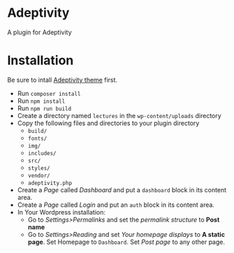 
# Adeptivity

A plugin for Adeptivity

# Installation

Be sure to intall [Adeptivity theme](https://github.com/meykiacs/adeptivity) first.

- Run `composer install`
- Run `npm install`
- Run `npm run build`
- Create a directory named `lectures` in the `wp-content/uploads` directory
- Copy the following files and directories to your plugin directory
  - `build/`
  - `fonts/`
  - `img/`
  - `includes/`
  - `src/`
  - `styles/`
  - `vendor/`
  - `adeptivity.php`
- Create a *Page* called *Dashboard* and put a `dashboard` block in its content area.
- Create a *Page* called *Login* and put an `auth` block in its content area.
- In Your Wordpress installation:
  - Go to *Settings>Permalinks* and set the *permalink structure* to **Post name**
  - Go to *Settings>Reading* and set *Your homepage displays* to **A static page**. Set Homepage to `Dashboard`. Set *Post page* to any other page.
  